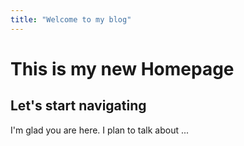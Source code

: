 ```yaml
---
title: "Welcome to my blog"
---
```


# This is my new Homepage

## Let's start navigating

I'm glad you are here. I plan to talk about ...
